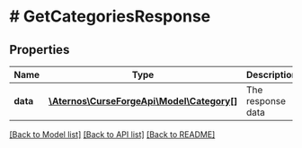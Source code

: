 # # GetCategoriesResponse

## Properties

Name | Type | Description | Notes
------------ | ------------- | ------------- | -------------
**data** | [**\Aternos\CurseForgeApi\Model\Category[]**](Category.md) | The response data | [optional]

[[Back to Model list]](../../README.md#models) [[Back to API list]](../../README.md#endpoints) [[Back to README]](../../README.md)

